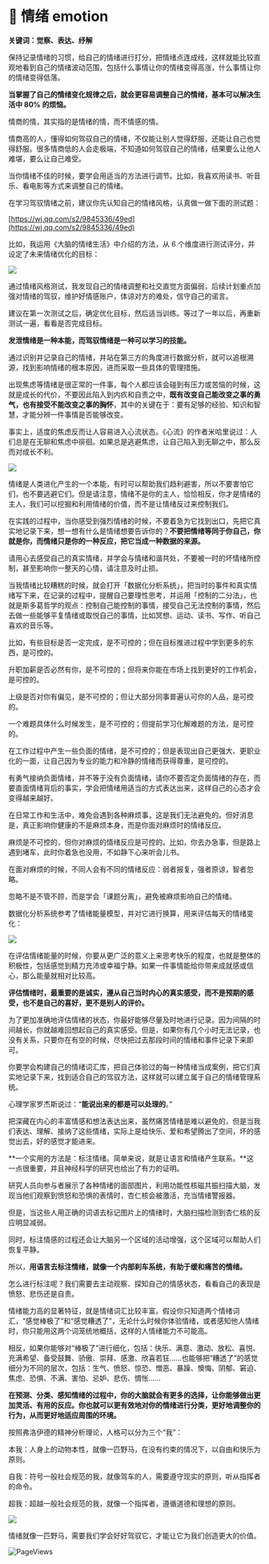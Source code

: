 # 👥 情绪 emotion

**关键词：觉察、表达、纾解**

保持记录情绪的习惯，给自己的情绪进行打分，把情绪点连成线，这样就能比较直观地看到自己的情绪波动范围，包括什么事情让你的情绪变得高涨，什么事情让你的情绪变得低落。

**当掌握了自己的情绪变化规律之后，就会更容易调整自己的情绪，基本可以解决生活中 80% 的烦恼。**

情商的情，其实指的是情绪的情，而不情感的情。

情商高的人，懂得如何驾驭自己的情绪，不仅能让别人觉得舒服，还能让自己也觉得舒服。很多情商低的人会走极端，不知道如何驾驭自己的情绪，结果要么让他人难堪，要么让自己难受。

当你情绪不佳的时候，要学会用适当的方法进行调节。比如，我喜欢用读书、听音乐、看电影等方式来调整自己的情绪。

在学习驾驭情绪之前，建议你先认知自己的情绪风格，认真做一做下面的测试题：

[https://wj.qq.com/s2/9845336/49ed](https://wj.qq.com/s2/9845336/49ed)

比如，我运用《大脑的情绪生活》中介绍的方法，从 6 个维度进行测试评分，并设定了未来情绪优化的目标：

![](../static/TGxabjs3XoZZpjx2MHZcEM0Bnxf.png)

通过情绪风格测试，我发现自己的情绪调整和社交直觉方面偏弱，后续计划重点加强对情绪的驾驭，维护好情感账户，体谅对方的难处，信守自己的诺言。

建议在第一次测试之后，确定优化目标，然后适当训练。等过了一年以后，再重新测试一遍，看看是否完成目标。

**发泄情绪是一种本能，而驾驭情绪是一种可以学习的技能。**

通过识别并记录自己的情绪，并站在第三方的角度进行数据分析，就可以追根溯源，找到影响情绪的根本原因，进而采取一些具体的管理措施。

出现焦虑等情绪是很正常的一件事，每个人都应该会碰到有压力或苦恼的时候，这就是成长的代价，不要因此陷入到内疚和自责之中，**既有改变自己能改变之事的勇气，也有接受不能改变之事的胸怀**，其中的关键在于：要有足够的经验、知识和智慧，才能分辨一件事情是否能够改变。

事实上，适度的焦虑反而让人容易进入心流状态。《心流》的作者米哈里说过：人们总是在无聊和焦虑中徘徊。如果总是逃避焦虑，让自己陷入到无聊之中，那么反而对成长不利。

![](../static/SnRvbaJDNo8OBAxk7ZhcRMLPnAg.jpeg)

情绪是人类进化产生的一个本能，有时可以帮助我们趋利避害，所以不要害怕它们，也不要逃避它们。但是请注意，情绪不是你的主人，恰恰相反，你才是情绪的主人，我们可以挖掘和利用情绪的价值，而不是让情绪反过来控制我们。

在实践的过程中，当你感受到强烈情绪的时候，不要着急为它找到出口，先把它真实地记录下来，想一想有什么是情绪想要告诉你的？**不要把情绪等同于你自己，你就是你，而情绪只是你的一种反应，把它当成一种数据的来源。**

请用心去感受自己的真实情绪，并学会与情绪和谐共处，不要被一时的坏情绪所控制，甚至影响你一整天的心情，请注意及时止损。

当我情绪比较糟糕的时候，就会打开「数据化分析系统」，把当时的事件和真实情绪写下来，在记录的过程中，提醒自己要理性思考，并运用「控制的二分法」，也就是斯多葛哲学的观点：控制自己能控制的事情，接受自己无法控制的事情，然后去做一些能够平复情绪或取悦自己的事情，比如冥想、运动、读书、写作、听自己喜欢的音乐等。

比如，有些目标是否一定完成，是不可控的；但在目标推进过程中学到更多的东西，是可控的。

升职加薪是否必然有你，是不可控的；但将来你能在市场上找到更好的工作机会，是可控的。

上级是否对你有偏见，是不可控的；但让大部分同事普遍认可你的人品，是可控的。

一个难题具体什么时候发生，是不可控的；但提前学习化解难题的方法，是可控的。

在工作过程中产生一些负面的情绪，是不可控的；但是表现出自己更强大、更职业化的一面，让自己因为专业的能力和冷静的情绪而获得尊重，是可控的。

有勇气接纳负面情绪，并不等于没有负面情绪，请你不要否定负面情绪的存在，而要直面情绪背后的事实，学会把情绪用适当的方式表达出来，这样自己的心态才会变得越来越好。

在日常工作和生活中，难免会遇到各种麻烦事，这是我们无法避免的。但好消息是，真正影响你健康的不是麻烦本身，而是你面对麻烦时的情绪反应。

麻烦是不可控的，但你对麻烦的情绪反应是可控的。比如，你去办急事，但是路上遇到堵车，此时你着急也没用，不如静下心来听会儿书。

在面对麻烦的时候，不同人会有不同的情绪反应：弱者报复，强者原谅，智者忽略。

忽略不是不管不顾，而是学会「课题分离」，避免被麻烦影响自己的情绪。

数据化分析系统参考了情绪能量模型，并对它进行换算，用来评估每天的情绪变化：

![](../static/SIQEbuSuooGQKVx61UmcCNsrnTg.png)

在评估情绪能量的时候，你要从更广泛的意义上来思考快乐的程度，也就是整体的积极性，包括感觉到精力充沛或幸福宁静。如果一件事情能给你带来成就感或信心，那么能量就相对比较高。

**评估情绪时，最重要的是诚实，遵从自己当时内心的真实感受，而不是预期的感受，也不是自己的喜好，更不是别人的评价。**

为了更加准确地评估情绪的状态，你最好能够尽量及时地进行记录。因为间隔的时间越长，你就越难回想起自己的真实感受。但是，如果你有几个小时无法记录，也没有关系，只要你在有空的时候，尽快把过去那段时间的情绪和事件记录下来即可。

你要学会构建自己的情绪词汇库，把自己体验过的每一种情绪当成案例，把它们真实地记录下来，找到适合自己的驾驭方法，这样就可以建立属于自己的情绪管理系统。

心理学家罗杰斯说过：“**能说出来的都是可以处理的**。”

把深藏在内心的丰富情感和想法表达出来，虽然痛苦情绪是难以避免的，但是当我们表达、理解、接纳了这些情绪，实际上是给快乐、爱和希望腾出了空间，坏的感觉出去，好的感觉才能进来。

**一个实用的方法是：标注情绪。简单来说，就是让语言和情绪产生联系。**这一点很重要，并且神经科学的研究也给出了有力的证明。

研究人员向参与者展示了各种情绪的面部图片，利用功能性核磁共振扫描大脑，发现当他们观察到愤怒和恐惧的表情时，杏仁核会被激活，充当情绪警报器。

但是，当这些人用正确的词语去标记图片上的情绪时，大脑扫描检测到杏仁核的反应明显减弱。

同时，标注情感的过程还会让大脑另一个区域的活动增强，这个区域可以帮助人们恢复平静。

所以，**用语言去标注情绪，就像一个内部刹车系统，有助于缓和痛苦的情绪。**

怎么进行标注呢？我们需要去主动观察、探知自己的情感状态，看看自己的表现是愤怒、悲伤还是自责。

情绪能力高的显著特征，就是情绪词汇比较丰富。假设你只知道两个情绪词汇，“感觉棒极了”和“感觉糟透了”，无论什么时候你体验情绪，或者感知他人情绪时，你只能用这两个词笼统地概括，这样的人情绪能力不可能高。

相反，如果你能够对“棒极了”进行细化，包括：快乐、满意、激动、放松、喜悦、充满希望、备受鼓舞、骄傲、崇拜、感激、欣喜若狂……也能够把“糟透了”的感觉细分为不同的层次，包括：生气、愤怒、惊恐、憎恶、暴躁、懊悔、阴郁、窘迫、焦虑、恐惧、不满、害怕、忌妒、悲伤、惆怅……

**在预测、分类、感知情绪的过程中，你的大脑就会有更多的选择，让你能够做出更加灵活、有用的反应。你也就可以更有效地对你的情绪进行分类，更好地调整你的行为，从而更好地适应周围的环境。**

按照弗洛伊德的精神分析理论，人格可以分为三个“我”：

本我：人身上的动物本性，就像一匹野马，在没有约束的情况下，以自由和快乐为原则。

自我：符号一般社会规范的我，就像驾车的人，需要遵守现实的原则，听从指挥者的命令。

超我：超越一般社会规范的我，就像一个指挥者，遵循道德和理想的原则。

![](../static/R3UybO1spoJdWoxCvsncGss1nCh.png)

情绪就像一匹野马，需要我们学会好好驾驭它，才能让它为我们创造更大的价值。

![PageViews](https://visitor-badge.laobi.icu/badge?page_id=sjhfx.linji&left_text=PageViews&right_color=%2300589F)